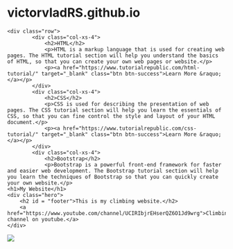 # victorvladRS.github.io
<!DOCTYPE html>
<html>

<head>
    <meta charset="utf-8">
    <meta http-equiv="X-UA-Compatible" content="IE=edge">
    <meta name="viewport" content="width=device-width, initial-scale=1">
	<link rel="stylesheet" type="text/css" href="file:///Users/victorvladmirov/Desktop/bootstrap-template.html">
</head>
<body>

	<div class="row">
            <div class="col-xs-4">
                <h2>HTML</h2>
                <p>HTML is a markup language that is used for creating web pages. The HTML tutorial section will help you understand the basics of HTML, so that you can create your own web pages or website.</p>
                <p><a href="https://www.tutorialrepublic.com/html-tutorial/" target="_blank" class="btn btn-success">Learn More &raquo;</a></p>
            </div>
            <div class="col-xs-4">
                <h2>CSS</h2>
                <p>CSS is used for describing the presentation of web pages. The CSS tutorial section will help you learn the essentials of CSS, so that you can fine control the style and layout of your HTML document.</p>
                <p><a href="https://www.tutorialrepublic.com/css-tutorial/" target="_blank" class="btn btn-success">Learn More &raquo;</a></p>
            </div>
            <div class="col-xs-4">
                <h2>Bootstrap</h2>
                <p>Bootstrap is a powerful front-end framework for faster and easier web development. The Bootstrap tutorial section will help you learn the techniques of Bootstrap so that you can quickly create your own website.</p>
	<h1>My Website</h1>
	<div class="hero">
		<h2 id = "footer">This is my climbing website.</h2>
		<a href="https://www.youtube.com/channel/UCIRIbjrEHserQZ6O1Jd9wrg">Climbing channel on youtube.</a>
	</div>
	

<img src = "https://d36tnp772eyphs.cloudfront.net/blogs/1/2014/08/Smith-Rock-940x595.jpg">

</body>


</html>

